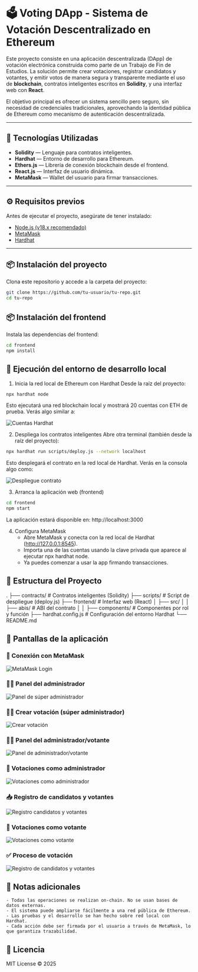 # 🗳️ Voting DApp - Sistema de Votación Descentralizado en Ethereum

Este proyecto consiste en una aplicación descentralizada (DApp) de votación electrónica construida como parte de un Trabajo de Fin de Estudios. La solución permite crear votaciones, registrar candidatos y votantes, y emitir votos de manera segura y transparente mediante el uso de **blockchain**, contratos inteligentes escritos en **Solidity**, y una interfaz web con **React**.

El objetivo principal es ofrecer un sistema sencillo pero seguro, sin necesidad de credenciales tradicionales, aprovechando la identidad pública de Ethereum como mecanismo de autenticación descentralizada.

---

## 🚀 Tecnologías Utilizadas

- **Solidity** — Lenguaje para contratos inteligentes.
- **Hardhat** — Entorno de desarrollo para Ethereum.
- **Ethers.js** — Librería de conexión blockchain desde el frontend.
- **React.js** — Interfaz de usuario dinámica.
- **MetaMask** — Wallet del usuario para firmar transacciones.

---

## ⚙️ Requisitos previos

Antes de ejecutar el proyecto, asegúrate de tener instalado:

- [Node.js (v18.x recomendado)](https://nodejs.org/)
- [MetaMask](https://metamask.io/download/)
- [Hardhat](https://hardhat.org/getting-started/)

---

## 📦 Instalación del proyecto

Clona este repositorio y accede a la carpeta del proyecto:

```bash
git clone https://github.com/tu-usuario/tu-repo.git
cd tu-repo
```

## 📦 Instalación del frontend

Instala las dependencias del frontend:

```bash
cd frontend
npm install
```

## 🧪 Ejecución del entorno de desarrollo local

1. Inicia la red local de Ethereum con Hardhat
Desde la raíz del proyecto:

```bash
npx hardhat node
```

Esto ejecutará una red blockchain local y mostrará 20 cuentas con ETH de prueba. Verás algo similar a:

![Cuentas Hardhat](./frontend/src/assets/CapturaCuentasHardhat.png)

2. Despliega los contratos inteligentes
Abre otra terminal (también desde la raíz del proyecto):

```bash
npx hardhat run scripts/deploy.js --network localhost
```

Esto desplegará el contrato en la red local de Hardhat. Verás en la consola algo como:

![Despliegue contrato](./frontend/src/assets/CapturaDespliegueContrato.png)

3. Arranca la aplicación web (frontend)

```bash
cd frontend
npm start
```

La aplicación estará disponible en: http://localhost:3000

4. Configura MetaMask
    - Abre MetaMask y conecta con la red local de Hardhat (http://127.0.0.1:8545).
    - Importa una de las cuentas usando la clave privada que aparece al ejecutar npx hardhat node.
    - Ya puedes comenzar a usar la app firmando transacciones.


## 🧱 Estructura del Proyecto

.
├── contracts/          # Contratos inteligentes (Solidity)
├── scripts/            # Script de despliegue (deploy.js)
├── frontend/           # Interfaz web (React)
│   ├── src/
│   │   ├── abis/       # ABI del contrato
│   │   ├── components/ # Componentes por rol y función
├── hardhat.config.js   # Configuración del entorno Hardhat
└── README.md


## 📸 Pantallas de la aplicación

### 🔐 Conexión con MetaMask

![MetaMask Login](./frontend/src/assets/CapturaMetamask.png)

### 🧑‍💼 Panel del administrador

![Panel de súper administrador](./frontend/src/assets/CapturaPanelSuperAdministrador.png)

### 🧑‍💼 Crear votación (súper administrador)

![Crear votación](./frontend/src/assets/CapturaCrearVotacion.png)

### 🧑‍💼 Panel del administrador/votante

![Panel de administrador/votante](./frontend/src/assets/CapturaPanelAdministradorVotante.png)

### 🧑 Votaciones como administrador

![Votaciones como administrador](./frontend/src/assets/CapturaVotacionesAdministrador.png)

### 📥 Registro de candidatos y votantes

![Registro candidatos y votantes](./frontend/src/assets/CapturaAdministradorVotacion.png)

### 🧑 Votaciones como votante

![Votaciones como votante](./frontend/src/assets/CapturaVotacionesVotante.png)

### ✅ Proceso de votación

![Registro de candidatos y votantes](./frontend/src/assets/CapturaVotacion.png)


## 📝 Notas adicionales
    - Todas las operaciones se realizan on-chain. No se usan bases de datos externas.
    - El sistema puede ampliarse fácilmente a una red pública de Ethereum.
    - Las pruebas y el desarrollo se han hecho sobre red local con Hardhat.
    - Cada acción debe ser firmada por el usuario a través de MetaMask, lo que garantiza trazabilidad.


## 📄 Licencia
MIT License © 2025
